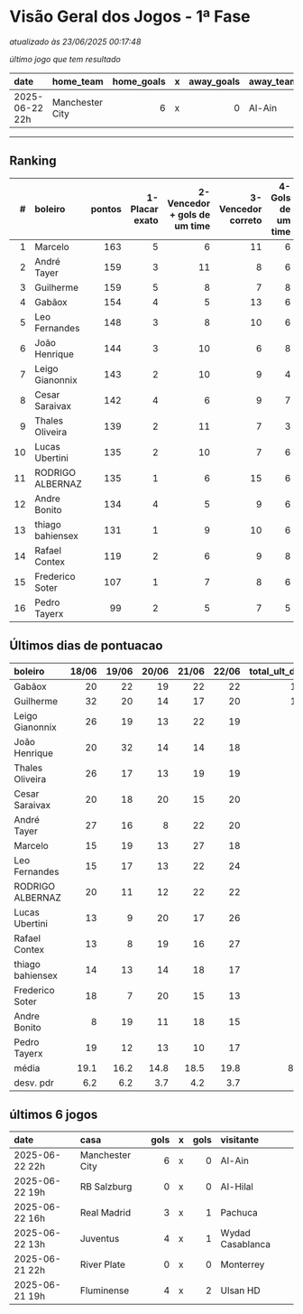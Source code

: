 # Visão Geral dos Jogos - 1ª Fase

_atualizado às 23/06/2025 00:17:48_

_último jogo que tem resultado_

| date           | home_team       |   home_goals | x   |   away_goals | away_team   |
|:---------------|:----------------|-------------:|:----|-------------:|:------------|
| 2025-06-22 22h | Manchester City |            6 | x   |            0 | Al-Ain      |



---
## Ranking
|   # | boleiro          |   pontos |   1-Placar exato |   2-Vencedor + gols de um time |   3-Vencedor correto |   4-Gols de um time |   5-Nenhum acerto |
|----:|:-----------------|---------:|-----------------:|-------------------------------:|---------------------:|--------------------:|------------------:|
|   1 | Marcelo          |      163 |                5 |                              6 |                   11 |                   6 |                 4 |
|   2 | André Tayer      |      159 |                3 |                             11 |                    8 |                   6 |                 4 |
|   3 | Guilherme        |      159 |                5 |                              8 |                    7 |                   8 |                 4 |
|   4 | Gabãox           |      154 |                4 |                              5 |                   13 |                   6 |                 4 |
|   5 | Leo Fernandes    |      148 |                3 |                              8 |                   10 |                   6 |                 5 |
|   6 | João Henrique    |      144 |                3 |                             10 |                    6 |                   8 |                 5 |
|   7 | Leigo Gianonnix  |      143 |                2 |                             10 |                    9 |                   4 |                 7 |
|   8 | Cesar Saraivax   |      142 |                4 |                              6 |                    9 |                   7 |                 6 |
|   9 | Thales Oliveira  |      139 |                2 |                             11 |                    7 |                   3 |                 9 |
|  10 | Lucas Ubertini   |      135 |                2 |                             10 |                    7 |                   6 |                 7 |
|  11 | RODRIGO ALBERNAZ |      135 |                1 |                              6 |                   15 |                   6 |                 4 |
|  12 | Andre Bonito     |      134 |                4 |                              5 |                    9 |                   6 |                 8 |
|  13 | thiago bahiensex |      131 |                1 |                              9 |                   10 |                   6 |                 6 |
|  14 | Rafael Contex    |      119 |                2 |                              6 |                    9 |                   8 |                 7 |
|  15 | Frederico Soter  |      107 |                1 |                              7 |                    8 |                   6 |                10 |
|  16 | Pedro Tayerx     |       99 |                2 |                              5 |                    7 |                   5 |                13 |

## Últimos dias de pontuacao
| boleiro          |   18/06 |   19/06 |   20/06 |   21/06 |   22/06 |   total_ult_dias |
|:-----------------|--------:|--------:|--------:|--------:|--------:|-----------------:|
| Gabãox           |    20   |    22   |    19   |    22   |    22   |            105   |
| Guilherme        |    32   |    20   |    14   |    17   |    20   |            103   |
| Leigo Gianonnix  |    26   |    19   |    13   |    22   |    19   |             99   |
| João Henrique    |    20   |    32   |    14   |    14   |    18   |             98   |
| Thales Oliveira  |    26   |    17   |    13   |    19   |    19   |             94   |
| Cesar Saraivax   |    20   |    18   |    20   |    15   |    20   |             93   |
| André Tayer      |    27   |    16   |     8   |    22   |    20   |             93   |
| Marcelo          |    15   |    19   |    13   |    27   |    18   |             92   |
| Leo Fernandes    |    15   |    17   |    13   |    22   |    24   |             91   |
| RODRIGO ALBERNAZ |    20   |    11   |    12   |    22   |    22   |             87   |
| Lucas Ubertini   |    13   |     9   |    20   |    17   |    26   |             85   |
| Rafael Contex    |    13   |     8   |    19   |    16   |    27   |             83   |
| thiago bahiensex |    14   |    13   |    14   |    18   |    17   |             76   |
| Frederico Soter  |    18   |     7   |    20   |    15   |    13   |             73   |
| Andre Bonito     |     8   |    19   |    11   |    18   |    15   |             71   |
| Pedro Tayerx     |    19   |    12   |    13   |    10   |    17   |             71   |
| média            |    19.1 |    16.2 |    14.8 |    18.5 |    19.8 |             88.4 |
| desv. pdr        |     6.2 |     6.2 |     3.7 |     4.2 |     3.7 |             11   |

## últimos 6 jogos
| date           | casa            |   gols | x   |   gols | visitante        |
|:---------------|:----------------|-------:|:----|-------:|:-----------------|
| 2025-06-22 22h | Manchester City |      6 | x   |      0 | Al-Ain           |
| 2025-06-22 19h | RB Salzburg     |      0 | x   |      0 | Al-Hilal         |
| 2025-06-22 16h | Real Madrid     |      3 | x   |      1 | Pachuca          |
| 2025-06-22 13h | Juventus        |      4 | x   |      1 | Wydad Casablanca |
| 2025-06-21 22h | River Plate     |      0 | x   |      0 | Monterrey        |
| 2025-06-21 19h | Fluminense      |      4 | x   |      2 | Ulsan HD         |
